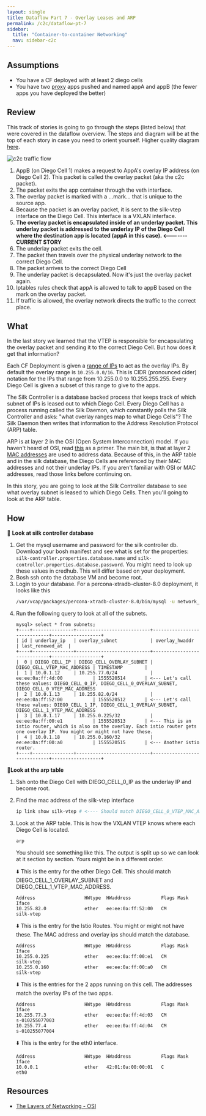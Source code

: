 ```yaml
---
layout: single
title: Dataflow Part 7 - Overlay Leases and ARP
permalink: /c2c/dataflow-pt-7
sidebar:
  title: "Container-to-container Networking"
  nav: sidebar-c2c
---
```


## Assumptions
- You have a CF deployed with at least 2 diego cells
- You have two
  [proxy](https://github.com/cloudfoundry/cf-networking-release/tree/develop/src/example-apps/proxy)
  apps pushed and named appA and appB (the fewer apps you have deployed the
  better)

## Review
This track of stories is going to go through the steps (listed below) that were
covered in the dataflow overview.  The steps and diagram will be at the top of
each story in case you need to orient yourself. Higher quality diagram
[here](https://storage.googleapis.com/cf-networking-onboarding-images-owned-by-ameowlia/c2c-data-plane.png).

![c2c traffic
flow](https://storage.googleapis.com/cf-networking-onboarding-images-owned-by-ameowlia/overlay-underlay-silk-network.png)

1. AppB (on Diego Cell 1) makes a request to AppA's overlay IP address (on
   Diego Cell 2). This packet is called the overlay packet (aka the c2c
   packet).
1. The packet exits the app container through the veth interface.
1. The overlay packet is marked with a ...mark... that is unique to the source
   app.
1. Because the packet is an overlay packet, it is sent to the silk-vtep
   interface on the Diego Cell. This interface is a VXLAN interface.
1. **The overlay packet is encapsulated inside of an underlay packet. This
   underlay packet is addressed to the underlay IP of the Diego Cell where the
   destination app is located (appA in this case).    <------- CURRENT STORY**
1. The underlay packet exits the cell.
1. The packet then travels over the physical underlay network to the correct
   Diego Cell.
1. The packet arrives to the correct Diego Cell
1. The underlay packet is decapsulated. Now it's just the overlay packet again.
1. Iptables rules check that appA is allowed to talk to appB based on the mark
   on the overlay packet.
1. If traffic is allowed, the overlay network directs the traffic to the
   correct place.

## What

In the last story we learned that the VTEP is responsible for encapsulating the
overlay packet and sending it to the correct Diego Cell. But how does it get
that information?

Each CF Deployment is given a [range of
IPs](https://github.com/cloudfoundry/silk-release/blob/develop/jobs/silk-controller/spec#L30-L33)
to act as the overlay IPs. By default the overlay range is `10.255.0.0/16`.
This is CIDR (pronounced cider) notation for the IPs that range from
10.255.0.0 to 10.255.255.255. Every Diego Cell is given a subset of this range
to give to the apps.

The Silk Controller is a database backed process that keeps track of which
subnet of IPs is leased out to which Diego Cell. Every Diego Cell has a process
running called the Silk Daemon, which constantly polls the Silk Controller and
asks: "what overlay ranges map to what Diego Cells"? The Silk Daemon then
writes that information to the Address Resolution Protocol (ARP) table.

ARP is at layer 2 in the OSI (Open System Interconnection) model. If you
haven't heard of OSI, read
[this](https://www.webopedia.com/quick_ref/OSI_Layers.asp) as a primer. The
main bit, is that at layer 2 [MAC
addresses](https://whatismyipaddress.com/mac-address) are used to address data.
Because of this, in the ARP table and in the silk database, the Diego Cells are
referenced by their MAC addresses and not their underlay IPs. If you aren't
familiar with OSI or MAC addresses, read those links before continuing on.

In this story, you are going to look at the Silk Controller database to see
what overlay subnet is leased to which Diego Cells. Then you'll going to look
at the ARP table.

## How

🤔 **Look at silk controller database**

1. Get the mysql username and password for the silk controller db. Download
   your bosh manifest and see what is set for the properties:
   `silk-controller.properties.database.name` and
   `silk-controller.properties.database.password`. You might need to look up
   these values in credhub. This will differ based on your deployment.
1. Bosh ssh onto the database VM and become root.
1. Login to your database. For a percona-xtradb-cluster-8.0 deployment, it looks like this
   ```bash
   /var/vcap/packages/percona-xtradb-cluster-8.0/bin/mysql -u network_connectivity -p -h sql-db.service.cf.internal -D DATABASE_NAME
   ```
1. Run the following query to look at all of the subnets.
   ```
   mysql> select * from subnets;
   +----+---------------+---------------------------+-----------------------------+------------------+
   | id | underlay_ip   | overlay_subnet            | overlay_hwaddr              | last_renewed_at  |
   +----+---------------+---------------------------+-----------------------------+------------------+
   |  0 | DIEGO_CELL_IP | DIEGO_CELL_OVERLAY_SUBNET | DIEGO_CELL_VTEP_MAC_ADDRESS | TIMESTAMP        |
   |  1 | 10.0.1.12     | 10.255.77.0/24            | ee:ee:0a:ff:4d:00           | 1555520514       | <--- Let's call these values: DIEGO_CELL_0_IP, DIEGO_CELL_0_OVERLAY_SUBNET, DIEGO_CELL_0_VTEP_MAC_ADDRESS
   |  2 | 10.0.1.13     | 10.255.82.0/24            | ee:ee:0a:ff:52:00           | 1555520512       | <--- Let's call these values: DIEGO_CELL_1_IP, DIEGO_CELL_1_OVERLAY_SUBNET, DIEGO_CELL_1_VTEP_MAC_ADDRESS
   |  3 | 10.0.1.17     | 10.255.0.225/32           | ee:ee:0a:ff:00:e1           | 1555520513       | <--- This is an istio router, which is also on the overlay. Each istio router gets one overlay IP. You might or might not have these.
   |  4 | 10.0.1.18     | 10.255.0.160/32           | ee:ee:0a:ff:00:a0           | 1555520515       | <--- Another istio router.
   +----+---------------+---------------------------+-----------------------------+------------------+
   ```

📝**Look at the arp table**

1. Ssh onto the Diego Cell with DIEGO_CELL_0_IP as the underlay IP and become root.
1. Find the mac address of the silk-vtep interface
   ```bash
   ip link show silk-vtep # <---- Should match DIEGO_CELL_0_VTEP_MAC_ADDRESS
   ```

1. Look at the ARP table. This is how the VXLAN VTEP knows where each Diego Cell is located.
   ```bash
   arp
   ```

   You should see something like this. The output is split up so we can look at it
   section by section. Yours might be in a different order.

   ⬇️ This is the entry for the other Diego Cell. This should match DIEGO_CELL_1_OVERLAY_SUBNET and DIEGO_CELL_1_VTEP_MAC_ADDRESS.
   ```
   Address                  HWtype  HWaddress           Flags Mask            Iface
   10.255.82.0              ether   ee:ee:0a:ff:52:00   CM                    silk-vtep
   ```

   ⬇️ This is the entry for the Istio Routes. You might or might not have these. The MAC address and overlay ips should match the database.
   ```
   Address                  HWtype  HWaddress           Flags Mask            Iface
   10.255.0.225             ether   ee:ee:0a:ff:00:e1   CM                    silk-vtep
   10.255.0.160             ether   ee:ee:0a:ff:00:a0   CM                    silk-vtep
   ```

   ⬇️ This is the entries for the 2 apps running on this cell. The addresses match the overlay IPs of the two apps.
   ```
   Address                  HWtype  HWaddress           Flags Mask            Iface
   10.255.77.3              ether   ee:ee:0a:ff:4d:03   CM                    s-010255077003
   10.255.77.4              ether   ee:ee:0a:ff:4d:04   CM                    s-010255077004
   ```

   ⬇️ This is the entry for the eth0 interface.
   ```
   Address                  HWtype  HWaddress           Flags Mask            Iface
   10.0.0.1                 ether   42:01:0a:00:00:01   C                     eth0
   ```

## Resources
* [The Layers of Networking - OSI](https://www.webopedia.com/quick_ref/OSI_Layers.asp)

